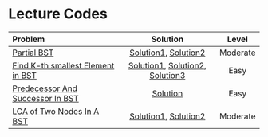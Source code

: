 # Lecture Codes

|  Problem  |  Solution  |  Level  |
|:----------|:----------:|:-------:|
|  [Partial BST](https://www.naukri.com/code360/problems/validate-bst_799483)  |  [Solution1](), [Solution2]()  |  Moderate  |
|  [Find K-th smallest Element in BST](https://www.naukri.com/code360/problems/find-k-th-smallest-element-in-bst_1069333)  |  [Solution1](), [Solution2](), [Solution3]()  |  Easy  |
|  [Predecessor And Successor In BST](https://www.naukri.com/code360/problems/_893049)  |  [Solution]()  |  Easy  |
|  [LCA of Two Nodes In A BST](https://www.naukri.com/code360/problems/lca-in-a-bst_981280)  |  [Solution1](), [Solution2]()  |  Moderate  |